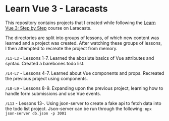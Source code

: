 # Learn Vue 3 - Laracasts

This repository contains projects that I created while following the [Learn Vue 3: Step by Step](https://laracasts.com/series/learn-vue-3-step-by-step/) course on Laracasts.

The directories are split into groups of lessons, of which new content was learned and a project was created. After watching these groups of lessons, I then attempted to recreate the project from memory.

`/L1-L3` - Lessons 1-7. Learned the aboslute basics of Vue attributes and syntax. Created a barebones todo list.

`/L4-L7` - Lessons 4-7. Learned about Vue components and props. Recreated the previous project using components.

`/L8-L9` - Lessons 8-9. Expanding upon the previous project, learning how to handle form submissions and use Vue events.

`/L13` - Lessons 13-. Using json-server to create a fake api to fetch data into the todo list project. Json-server can be run through the following: `npx json-server db.json -p 3001`

